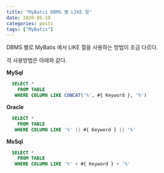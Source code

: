 ```yaml
---
title: "MyBatis DBMS 별 LIKE 절"
date: 2020-05-19
categories: posts
tags: ["MyBatis"]
---
```

DBMS 별로 MyBatis 에서 LIKE 절을 사용하는 방법이 조금 다르다.

각 사용방법은 아래와 같다.

<b>MySql</b>

```sql
  SELECT *
    FROM TABLE
   WHERE COLUMN LIKE CONCAT('%', #{ Keyword }, '%')
```

<b>Oracle</b>

```sql
  SELECT *
    FROM TABLE
   WHERE COLUMN LIKE '%' || #{ Keyword } || '%'
```

<b>MsSql</b>

```sql
  SELECT *
    FROM TABLE
   WHERE COLUMN LIKE '%' + #{ Keyword } + '%'
```
